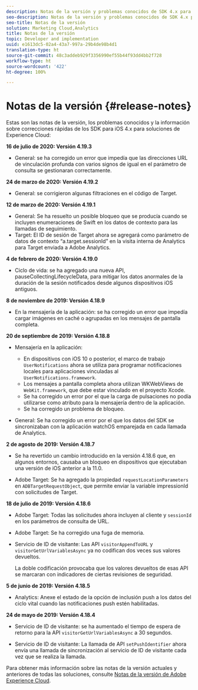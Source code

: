 ```yaml
---
description: Notas de la versión y problemas conocidos de SDK 4.x para iOS en soluciones de Experience Cloud.
seo-description: Notas de la versión y problemas conocidos de SDK 4.x para iOS en soluciones de Experience Cloud.
seo-title: Notas de la versión
solution: Marketing Cloud,Analytics
title: Notas de la versión
topic: Developer and implementation
uuid: e1613dc5-02a4-43a7-997a-29b4de98b4d1
translation-type: ht
source-git-commit: 48c3addeb929f3356990ef55b44f93dd4bb2f728
workflow-type: ht
source-wordcount: '422'
ht-degree: 100%

---
```



# Notas de la versión {#release-notes}

Estas son las notas de la versión, los problemas conocidos y la información sobre correcciones rápidas de los SDK para iOS 4.x para soluciones de Experience Cloud:

**16 de julio de 2020: Versión 4.19.3**

* General: se ha corregido un error que impedía que las direcciones URL de vinculación profunda con varios signos de igual en el parámetro de consulta se gestionaran correctamente.

**24 de marzo de 2020: Versión 4.19.2**

* General: se corrigieron algunas filtraciones en el código de Target.

**12 de marzo de 2020: Versión 4.19.1**

* General: Se ha resuelto un posible bloqueo que se producía cuando se incluyen enumeraciones de Swift en los datos de contexto para las llamadas de seguimiento.
* Target: El ID de sesión de Target ahora se agregará como parámetro de datos de contexto “a.target.sessionId” en la visita interna de Analytics para Target enviada a Adobe Analytics.

**4 de febrero de 2020: Versión 4.19.0**

* Ciclo de vida: se ha agregado una nueva API, pauseCollectingLifecycleData, para mitigar los datos anormales de la duración de la sesión notificados desde algunos dispositivos iOS antiguos.

**8 de noviembre de 2019: Versión 4.18.9**

* En la mensajería de la aplicación: se ha corregido un error que impedía cargar imágenes en caché o agrupadas en los mensajes de pantalla completa.

**20 de septiembre de 2019: Versión 4.18.8**

* Mensajería en la aplicación:

   * En dispositivos con iOS 10 o posterior, el marco de trabajo `UserNotifications` ahora se utiliza para programar notificaciones locales para aplicaciones vinculadas al `UserNotifications.framework`.
   * Los mensajes a pantalla completa ahora utilizan WKWebViews de `WebKit.framework`, que debe estar vinculado en el proyecto Xcode.
   * Se ha corregido un error por el que la carga de pulsaciones no podía utilizarse como atributo para la mensajería dentro de la aplicación.
   * Se ha corregido un problema de bloqueo.

* General: Se ha corregido un error por el que los datos del SDK se sincronizaban con la aplicación watchOS emparejada en cada llamada de Analytics.

**2 de agosto de 2019: Versión 4.18.7**

* Se ha revertido un cambio introducido en la versión 4.18.6 que, en algunos entornos, causaba un bloqueo en dispositivos que ejecutaban una versión de iOS anterior a la 11.0.

* Adobe Target: Se ha agregado la propiedad `requestLocationParameters` en `ADBTargetRequestObject`, que permite enviar la variable impressionId con solicitudes de Target.

**18 de julio de 2019: Versión 4.18.6**

* Adobe Target: Todas las solicitudes ahora incluyen al cliente y `sessionId` en los parámetros de consulta de URL.
* Adobe Target: Se ha corregido una fuga de memoria.
* Servicio de ID de visitante: Las API `visitorAppendToURL` y `visitorGetUrlVariablesAsync` ya no codifican dos veces sus valores devueltos.

   La doble codificación provocaba que los valores devueltos de esas API se marcaran con indicadores de ciertas revisiones de seguridad.

**5 de junio de 2019: Versión 4.18.5**

* Analytics: Anexe el estado de la opción de inclusión push a los datos del ciclo vital cuando las notificaciones push estén habilitadas.

**24 de mayo de 2019: Versión 4.18.4**

* Servicio de ID de visitante: se ha aumentado el tiempo de espera de retorno para la API
   `visitorGetUrlVariablesAsync` a 30 segundos.

* Servicio de ID de visitante: La llamada de API `setPushIdentifier` ahora envía una llamada de sincronización al servicio de ID de visitante cada vez que se realiza la llamada.

Para obtener más información sobre las notas de la versión actuales y anteriores de todas las soluciones, consulte [Notas de la versión de Adobe Experience Cloud](https://docs.adobe.com/content/help/es-ES/release-notes/experience-cloud/current.html).

